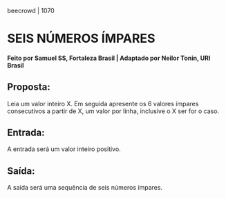 beecrowd | 1070
# SEIS NÚMEROS ÍMPARES
#### Feito por Samuel SS, Fortaleza  Brasil | Adaptado por Neilor Tonin, URI  Brasil

## Proposta:

Leia um valor inteiro X. Em seguida apresente os 6 valores ímpares consecutivos a partir de X, um valor por linha, inclusive o X ser for o caso.

## Entrada:

A entrada será um valor inteiro positivo.

## Saída:

A saída será uma sequência de seis números ímpares.
